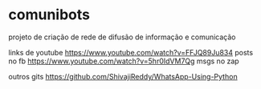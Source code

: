 # comunibots
projeto de criação de rede de difusão de informação e comunicação


links de youtube
https://www.youtube.com/watch?v=FFJQ89Ju834 posts no fb
https://www.youtube.com/watch?v=5hr0IdVM7Qg msgs no zap

outros gits
https://github.com/ShivajiReddy/WhatsApp-Using-Python
